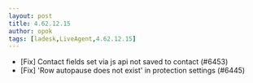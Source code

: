 ```yaml
---
layout: post
title: 4.62.12.15
author: opok
tags: [ladesk,LiveAgent,4.62.12.15]
---
```


- [Fix] Contact fields set via js api not saved to contact (#6453)
- [Fix] 'Row autopause does not exist' in protection settings (#6445)

